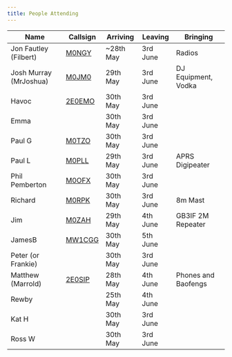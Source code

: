 ```yaml
---
title: People Attending
---
```

|Name                  |Callsign                                |Arriving  |Leaving  |Bringing|
|----------------------|----------------------------------------|----------|---------|--------|
|Jon Fautley (Filbert) |[M0NGY](https://www.qrz.com/db/M0NGY)   |~28th May |3rd June |Radios|
|Josh Murray (MrJoshua)|[M0JM0](https://www.qrz.com/db/M0JMO)   |29th May  |3rd June |DJ Equipment, Vodka|
|Havoc                 |[2E0EMO](https://www.qrz.com/db/2E0EMO) |30th May  |3rd June | |
|Emma                  |                                        |30th May  |3rd June | |
|Paul G                |[M0TZO](https://www.qrz.com/db/M0TZO)   |30th May  |3rd June | |
|Paul L                |[M0PLL](https://www.qrz.com/db/M0PLL)   |29th May  |3rd June |APRS Digipeater |
|Phil Pemberton        |[M0OFX](https://www.qrz.com/db/M0OFX)   |30th May  |3rd June | |
|Richard               |[M0RPK](https://www.qrz.com/db/M0RPK)   |30th May  |3rd June |8m Mast |
|Jim                   |[M0ZAH](https://www.qrz.com/db/M0ZAH)   |29th May  |4th June |GB3IF 2M Repeater |
|JamesB                |[MW1CGG](https://www.qrz.com/db/MW1CGG) |30th May  |5th June | |
|Peter (or Frankie)    |                                        |30th May  |3rd June | |
|Matthew (Marrold)     |[2E0SIP](https://www.qrz.com/db/2E0SIP) |28th May  |4th June |Phones and Baofengs |
|Rewby                 |                                        |25th May  |4th June | |
|Kat H                 |                                        |30th May  |3rd June | |
|Ross W                |                                        |30th May  |3rd June | |
